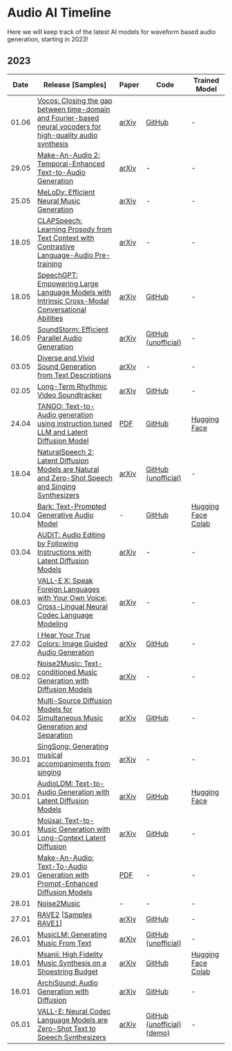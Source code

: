 # Audio AI Timeline

Here we will keep track of the latest AI models for waveform based audio generation, starting in 2023!

## 2023

| Date  | Release [Samples]                                                                                                                                                                              | Paper                                            | Code                                                                             | Trained Model                                                                                                                                                       |
| ----- | ---------------------------------------------------------------------------------------------------------------------------------------------------------------------------------------------- | ------------------------------------------------ | -------------------------------------------------------------------------------- | ------------------------------------------------------------------------------------------------------------------------------------------------------------------- |
| 01.06 | [Vocos: Closing the gap between time-domain and Fourier-based neural vocoders for high-quality audio synthesis](https://charactr-platform.github.io/vocos/)                                   | [arXiv](https://arxiv.org/abs/2306.00814)        | [GitHub](https://github.com/charactr-platform/vocos)                                | -                                                                                                                                                                   |
| 29.05 | [Make-An-Audio 2: Temporal-Enhanced Text-to-Audio Generation](https://make-an-audio-2.github.io/)                                                                                             | [arXiv](https://arxiv.org/abs/2305.18474)        | -                                                                                   | -                                                                                                                                                                   |
| 25.05 | [MeLoDy: Efficient Neural Music Generation](https://efficient-melody.github.io/)                                                                                                              | [arXiv](https://arxiv.org/abs/2305.15719)        | -                                                                                   | -                                                                                                                                                                   |
| 18.05 | [CLAPSpeech: Learning Prosody from Text Context with Contrastive Language-Audio Pre-training](https://clapspeech.github.io/)                                                                  | [arXiv](https://arxiv.org/abs/2305.10763)        | -                                                                                   | -                                                                                                                                                                   |
| 18.05 | [SpeechGPT: Empowering Large Language Models with Intrinsic Cross-Modal Conversational Abilities](https://0nutation.github.io/SpeechGPT.github.io/)                                           | [arXiv](https://arxiv.org/abs/2305.11000)        | [GitHub](https://github.com/0nutation/SpeechGPT)                                    | -                                                                                                                                                                   |
| 16.05 | [SoundStorm: Efficient Parallel Audio Generation](https://google-research.github.io/seanet/soundstorm/examples/)                                                                              | [arXiv](https://arxiv.org/abs/2305.09636)        | [GitHub (unofficial)](https://github.com/lucidrains/soundstorm-pytorch)             | -                                                                                                                                                                   |
| 03.05 | [Diverse and Vivid Sound Generation from Text Descriptions](https://ligw1998.github.io/audiogeneration.html)                                                                                  | [arXiv](https://arxiv.org/abs/2305.01980)        | -                                                                                   | -                                                                                                                                                                   |
| 02.05 | [Long-Term Rhythmic Video Soundtracker](https://justinyuu.github.io/LORIS/)                                                                              | [arXiv](https://arxiv.org/abs/2305.01319)        | [GitHub](https://github.com/OpenGVLab/LORIS)             | -                                                                                                                                                                   |
| 24.04 | [TANGO: Text-to-Audio generation using instruction tuned LLM and Latent Diffusion Model](https://tango-web.github.io/)                                                                        | [PDF](https://openreview.net/pdf?id=1Sn2WqLku1e) | [GitHub](https://github.com/declare-lab/tango)                                   | [Hugging Face](https://huggingface.co/declare-lab/tango)                                                                                                            |
| 18.04 | [NaturalSpeech 2: Latent Diffusion Models are Natural and Zero-Shot Speech and Singing Synthesizers](https://speechresearch.github.io/naturalspeech2/)                                        | [arXiv](https://arxiv.org/abs/2304.09116)        | [GitHub (unofficial)](https://github.com/lucidrains/naturalspeech2-pytorch)        | -                                                                                                                                                                   |
| 10.04 | [Bark: Text-Prompted Generative Audio Model](https://github.com/suno-ai/bark)                                                                                                                  | -                                                | [GitHub](https://github.com/suno-ai/bark)                                        | [Hugging Face](https://huggingface.co/spaces/suno/bark) [Colab](https://colab.research.google.com/drive/1eJfA2XUa-mXwdMy7DoYKVYHI1iTd9Vkt?usp=sharing)              |
| 03.04 | [AUDIT: Audio Editing by Following Instructions with Latent Diffusion Models](https://audit-demo.github.io/)                                                                                  | [arXiv](https://arxiv.org/abs/2304.00830)        | -                                                                                | -                                                                                                                                                                   |
| 08.03 | [VALL-E X: Speak Foreign Languages with Your Own Voice: Cross-Lingual Neural Codec Language Modeling](https://vallex-demo.github.io/)                                                          | [arXiv](https://arxiv.org/abs/2303.03926)        | -                                                                                | -                                                                                                                                                                   |
| 27.02 | [I Hear Your True Colors: Image Guided Audio Generation](https://pages.cs.huji.ac.il/adiyoss-lab/im2wav/)                                                                                       | [arXiv](https://arxiv.org/abs/2211.03089)        | [GitHub](https://github.com/RoySheffer/im2wav)                                  | -                                                                                                                                                                   |
| 08.02 | [Noise2Music: Text-conditioned Music Generation with Diffusion Models](https://google-research.github.io/noise2music/)                                                                         | [arXiv](https://arxiv.org/abs/2302.03917)        | -                                                                                | -                                                                                                                                                                   |
| 04.02 | [Multi-Source Diffusion Models for Simultaneous Music Generation and Separation](https://gladia-research-group.github.io/multi-source-diffusion-models/)                                       | [arXiv](https://arxiv.org/abs/2302.02257)        | [GitHub](https://github.com/gladia-research-group/multi-source-diffusion-models) | -                                                                                                                                                                   |
| 30.01 | [SingSong: Generating musical accompaniments from singing](https://storage.googleapis.com/sing-song/index.html)                                                                                | [arXiv](https://arxiv.org/abs/2301.12662)        | -                                                                                | -                                                                                                                                                                   |
| 30.01 | [AudioLDM: Text-to-Audio Generation with Latent Diffusion Models](https://audioldm.github.io/)                                                                                                 | [arXiv](https://arxiv.org/abs/2301.12503)        | [GitHub](https://github.com/haoheliu/AudioLDM)                                   | [Hugging Face](https://huggingface.co/spaces/haoheliu/audioldm-text-to-audio-generation)                                                                            |
| 30.01 | [Moûsai: Text-to-Music Generation with Long-Context Latent Diffusion](https://anonymous0.notion.site/Mo-sai-Text-to-Audio-with-Long-Context-Latent-Diffusion-b43dbc71caf94b5898f9e8de714ab5dc) | [arXiv](https://arxiv.org/abs/2301.11757)        | [GitHub](https://github.com/archinetai/audio-diffusion-pytorch)                  | -                                                                                                                                                                   |
| 29.01 | [Make-An-Audio: Text-To-Audio Generation with Prompt-Enhanced Diffusion Models](https://text-to-audio.github.io/)                                                                              | [PDF](https://text-to-audio.github.io/paper.pdf) | -                                                                                | -                                                                                                                                                                   |
| 28.01 | [Noise2Music](https://noise2music.github.io/)                                                                                                                                                  | -                                                | -                                                                                | -                                                                                                                                                                   |
| 27.01 | [RAVE2](https://twitter.com/antoine_caillon/status/1618959533065535491?s=20&t=jMkPWBFuAH19HI9m5Sklmg) [[Samples RAVE1](https://anonymous84654.github.io/RAVE_anonymous/)]                      | [arXiv](https://arxiv.org/abs/2111.05011)        | [GitHub](https://github.com/acids-ircam/RAVE)                                    | -                                                                                                                                                                   |
| 26.01 | [MusicLM: Generating Music From Text](https://google-research.github.io/seanet/musiclm/examples/)                                                                                              | [arXiv](https://arxiv.org/abs/2301.11325)        | [GitHub (unofficial)](https://github.com/lucidrains/musiclm-pytorch)             | -                                                                                                                                                                   |
| 18.01 | [Msanii: High Fidelity Music Synthesis on a Shoestring Budget](https://kinyugo.github.io/msanii-demo/)                                                                                         | [arXiv](https://arxiv.org/abs/2301.06468)        | [GitHub](https://github.com/Kinyugo/msanii)                                      | [Hugging Face](https://huggingface.co/spaces/kinyugo/msanii) [Colab](https://colab.research.google.com/github/Kinyugo/msanii/blob/main/notebooks/msanii_demo.ipynb) |
| 16.01 | [ArchiSound: Audio Generation with Diffusion](https://flavioschneider.notion.site/Audio-Generation-with-Diffusion-c4f29f39048d4f03a23da13078a44cdb)                                            | [arXiv](https://arxiv.org/abs/2301.13267)        | [GitHub](https://github.com/archinetai/audio-diffusion-pytorch)                  | -                                                                                                                                                                   |
| 05.01 | [VALL-E: Neural Codec Language Models are Zero-Shot Text to Speech Synthesizers](https://valle-demo.github.io/)                                                                                | [arXiv](https://arxiv.org/abs/2301.02111)        | [GitHub (unofficial)](https://github.com/lifeiteng/vall-e) [(demo)](https://lifeiteng.github.io/valle/index.html)                                                                               | -                                                                                                                                                                 |
